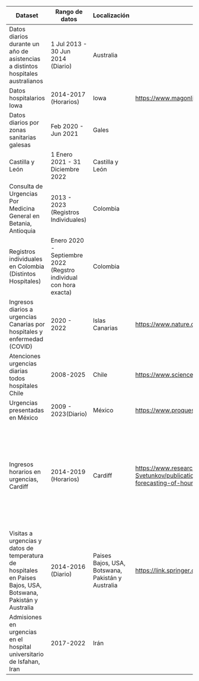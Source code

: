 | Dataset                                                                                                             |  Rango de datos                                                                                                                                                                                                                                                                                                                                                                  |  Localización                                     |  Paper                                                                                                                                                                                                                                           |  Métricas                                                  |  Arquitecturas                                                                                                                           |  URL                                                                                                                                                                                                                                                                                                                                                                                        |
|---------------------------------------------------------------------------------------------------------------------|----------------------------------------------------------------------------------------------------------------------------------------------------------------------------------------------------------------------------------------------------------------------------------------------------------------------------------------------------------------------------------|---------------------------------------------------|--------------------------------------------------------------------------------------------------------------------------------------------------------------------------------------------------------------------------------------------------|------------------------------------------------------------|------------------------------------------------------------------------------------------------------------------------------------------|---------------------------------------------------------------------------------------------------------------------------------------------------------------------------------------------------------------------------------------------------------------------------------------------------------------------------------------------------------------------------------------------|
|  Datos diarios durante un año de asistencias a distintos hospitales australianos                                    |  1 Jul 2013 - 30 Jun 2014 (Diario)                                                                                                                                                                                                                                                                                                                                               |  Australia                                        |                                                                                                                                                                                                                                                  |                                                            |                                                                                                                                          |  https://data.gov.au/data/dataset/emergency-department-admissisons-and-attendances/resource/33d84954-b13a-4f4e-afb9-6468e287fa3c                                                                                                                                                                                                                                                            |
|  Datos hospitalarios Iowa                                                                                           |  2014-2017 (Horarios)                                                                                                                                                                                                                                                                                                                                                            |  Iowa                                             | https://www.magonlinelibrary.com/doi/full/10.12968/bjhc.2019.0067                                                                                                                                                                                |  1.001 MAE, 1.55 RMSE                                      |  ARIMA, Holt-Winters, TBATS, ANN                                                                                                         |  https://datadryad.org/stash/dataset/doi:10.5061/dryad.q57d4g4                                                                                                                                                                                                                                                                                                                              |
|  Datos diarios por zonas sanitarias galesas                                                                         |  Feb 2020 - Jun 2021                                                                                                                                                                                                                                                                                                                                                             |  Gales                                            |                                                                                                                                                                                                                                                  |                                                            |                                                                                                                                          |  https://statswales.gov.wales/Catalogue/Health-and-Social-Care/NHS-Hospital-Activity/nhs-activity-and-capacity-during-the-coronavirus-pandemic/accidentandemergencydepartmentsattendances-by-date-localhealthboard                                                                                                                                                                          |
|  Castilla y León                                                                                                    |  1 Enero 2021 - 31 Diciembre 2022                                                                                                                                                                                                                                                                                                                                                |  Castilla y León                                  |                                                                                                                                                                                                                                                  |                                                            |                                                                                                                                          |  https://analisis.datosabiertos.jcyl.es/explore/dataset/urgencias-hospitalarias-atendidas/export/?disjunctive.dia_de_la_semana&disjunctive.nivel_de_triaje&disjunctive.ambito_de_procedencia&disjunctive.hospital&disjunctive.area&disjunctive.provincia&disjunctive.sexo                                                                                                                   |
|  Consulta de Urgencias Por Medicina General en Betania, Antioquia                                                   |  2013 - 2023 (Registros Individuales)                                                                                                                                                                                                                                                                                                                                            |  Colombia                                         |                                                                                                                                                                                                                                                  |                                                            |                                                                                                                                          |  https://www.datos.gov.co/Salud-y-Protecci-n-Social/CONSULTAS-DE-URGENCIAS-POR-MEDICINA-GENERAL-EN-BET/vjrf-mpjt                                                                                                                                                                                                                                                                            |
|  Registros individuales en Colombia (Distintos Hospitales)                                                          |  Enero 2020 - Septiembre 2022 (Regstro individual con hora exacta)                                                                                                                                                                                                                                                                                                               |  Colombia                                         |                                                                                                                                                                                                                                                  |                                                            |                                                                                                                                          |  https://www.datos.gov.co/Salud-y-Protecci-n-Social/Clasificaci-n-en-Triage-Urgencias/vt5n-eu2r                                                                                                                                                                                                                                                                                             |
|  Ingresos diarios a urgencias Canarias por hospitales y enfermedad (COVID)                                          |  2020 - 2022                                                                                                                                                                                                                                                                                                                                                                     |  Islas Canarias                                   | https://www.nature.com/articles/s41598-024-69319-1                                                                                                                                                                                               | 404 RMSE,161 MAE,0.193 MAPE,0.8712 R2                      | LSTM-BiLSTM                                                                                                                              |  https://opendata.sitcan.es/dataset/capacidad-asistencial-covid-19/resource/c9554c14-305d-4c9a-acc2-0eb3f03b37cb - https://datos.canarias.es/catalogos/general/dataset/pacientes-dados-de-alta-en-hospitales-de-canarias-segun-diagnosticos-principales-urgencia-20081 - Diccionario columnas - https://opendata.sitcan.es/upload/sanidad/csv_ingresos_urgencias_diarios.csv-metadata.json  |
|  Atenciones urgencias diarias todos hospitales Chile                                                                |  2008-2025                                                                                                                                                                                                                                                                                                                                                                       |  Chile                                            | https://www.sciencedirect.com/science/article/pii/S0048969719349708                                                                                                                                                                              | MAPE [0.08 - 0.12], MAE [299, 479], RMSE [436 - 677]       | Random Walk (t 7), H-W Additive, H-W Multiplicative, SARIMA                                                                              |  https://deis.minsal.cl/#datosabiertos  (Atenciones de urgencia) Ej. https://repositoriodeis.minsal.cl/SistemaAtencionesUrgencia/AtencionesUrgencia2024.zip                                                                                                                                                                                                                                 |
|  Urgencias presentadas en México                                                                                    |  2009 - 2023(Diario)                                                                                                                                                                                                                                                                                                                                                             |  México                                           |  https://www.proquest.com/docview/3104146839?fromopenview=true&pq-origsite=gscholar&sourcetype=Scholarly%20Journals                                                                                                                              |                                                            |   K-means clustering algorithm                                                                                                           |  https://datos.gob.mx/busca/dataset/urgencias o http://www.dgis.salud.gob.mx/contenidos/basesdedatos/da_urgencias_gobmx.html                                                                                                                                                                                                                                                                                                                                              |
| Ingresos horarios en urgencias, Cardiff                                                                             | 2014-2019 (Horarios)                                                                                                                                                                                                                                                                                                                                                             | Cardiff                                           | https://www.researchgate.net/profile/Ivan-Svetunkov/publication/370455101_Probabilistic_forecasting_of_hourly_emergency_department_arrivals/links/6460929ef43b8a29ba4c16c1/Probabilistic-forecasting-of-hourly-emergency-department-arrivals.pdf | RMSE [0.0083- 1.0042], Quantile Bias [0.0372, 0.0098]      | NOtr-1, ADAM-iETSX, NOtr-2, Ttr-2, Prophet, ETS, Poisson-1, Poisson-2, NBI-2, Benchmark-2, GBM-2, TBATS, Regression-Poisson, Benchmark-1 | https://github.com/bahmanrostamitabar/hourly-emergency-care                                                                                                                                                                                                                                                                                                                                 |
| Visitas a urgencias y datos de temperatura de hospitales en Paises Bajos, USA, Botswana, Pakistán y Australia       | 2014-2016 (Diario)                                                                                                                                                                                                                                                                                                                                                               | Paises Bajos, USA, Botswana, Pakistán y Australia | https://link.springer.com/article/10.1186/s12911-024-02788-6                                                                                                                                                                                     | MAPE [0.05 - 0.2], sMAPE [0.05, 0.06], RMSE [7.89 - 25.14] | LightGBM, SVMRBF, NNAR, XGBoost, NNAR                                                                                                    | https://dataverse.harvard.edu/dataset.xhtml?persistentId=doi:10.7910/DVN/QHPZOX                                                                                                                                                                                                                                                                                                             |
| Admisiones en urgencias en el hospital universitario de Isfahan, Iran                                               | 2017-2022                                                                                                                                                                                                                                                                                                                                                                        | Irán                                              |                                                                                                                                                                                                                                                  |                                                            |                                                                                                                                          | https://data.mendeley.com/datasets/vhzyyktrz5/1                                                                                                                                                                                                                                                                                                                                             |
